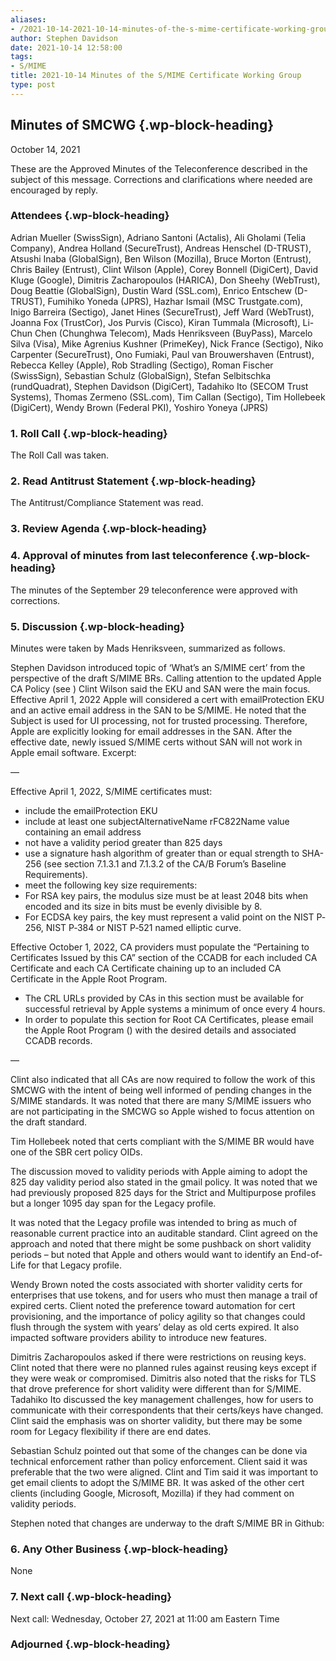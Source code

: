 ```yaml
---
aliases:
- /2021-10-14-2021-10-14-minutes-of-the-s-mime-certificate-working-group/
author: Stephen Davidson
date: 2021-10-14 12:58:00
tags:
- S/MIME
title: 2021-10-14 Minutes of the S/MIME Certificate Working Group
type: post
---
```


## Minutes of SMCWG {.wp-block-heading}

October 14, 2021

These are the Approved Minutes of the Teleconference described in the subject of this message. Corrections and clarifications where needed are encouraged by reply.

### Attendees {.wp-block-heading}

Adrian Mueller (SwissSign), Adriano Santoni (Actalis), Ali Gholami (Telia Company), Andrea Holland (SecureTrust), Andreas Henschel (D-TRUST), Atsushi Inaba (GlobalSign), Ben Wilson (Mozilla), Bruce Morton (Entrust), Chris Bailey (Entrust), Clint Wilson (Apple), Corey Bonnell (DigiCert), David Kluge (Google), Dimitris Zacharopoulos (HARICA), Don Sheehy (WebTrust), Doug Beattie (GlobalSign), Dustin Ward (SSL.com), Enrico Entschew (D-TRUST), Fumihiko Yoneda (JPRS), Hazhar Ismail (MSC Trustgate.com), Inigo Barreira (Sectigo), Janet Hines (SecureTrust), Jeff Ward (WebTrust), Joanna Fox (TrustCor), Jos Purvis (Cisco), Kiran Tummala (Microsoft), Li-Chun Chen (Chunghwa Telecom), Mads Henriksveen (BuyPass), Marcelo Silva (Visa), Mike Agrenius Kushner (PrimeKey), Nick France (Sectigo), Niko Carpenter (SecureTrust), Ono Fumiaki, Paul van Brouwershaven (Entrust), Rebecca Kelley (Apple), Rob Stradling (Sectigo), Roman Fischer (SwissSign), Sebastian Schulz (GlobalSign), Stefan Selbitschka (rundQuadrat), Stephen Davidson (DigiCert), Tadahiko Ito (SECOM Trust Systems), Thomas Zermeno (SSL.com), Tim Callan (Sectigo), Tim Hollebeek (DigiCert), Wendy Brown (Federal PKI), Yoshiro Yoneya (JPRS)

### 1. Roll Call {.wp-block-heading}

The Roll Call was taken.

### 2. Read Antitrust Statement {.wp-block-heading}

The Antitrust/Compliance Statement was read.

### 3. Review Agenda {.wp-block-heading}

### 4. Approval of minutes from last teleconference {.wp-block-heading}

The minutes of the September 29 teleconference were approved with corrections.

### 5. Discussion {.wp-block-heading}

Minutes were taken by Mads Henriksveen, summarized as follows.

Stephen Davidson introduced topic of ‘What’s an S/MIME cert’ from the perspective of the draft S/MIME BRs. Calling attention to the updated Apple CA Policy (see ) Clint Wilson said the EKU and SAN were the main focus. Effective April 1, 2022 Apple will considered a cert with emailProtection EKU and an active email address in the SAN to be S/MIME. He noted that the Subject is used for UI processing, not for trusted processing. Therefore, Apple are explicitly looking for email addresses in the SAN. After the effective date, newly issued S/MIME certs without SAN will not work in Apple email software. Excerpt:

—

Effective April 1, 2022, S/MIME certificates must:

- include the emailProtection EKU
- include at least one subjectAlternativeName rFC822Name value containing an email address
- not have a validity period greater than 825 days
- use a signature hash algorithm of greater than or equal strength to SHA-256 (see section 7.1.3.1 and 7.1.3.2 of the CA/B Forum’s Baseline Requirements).
- meet the following key size requirements:
- For RSA key pairs, the modulus size must be at least 2048 bits when encoded and its size in bits must be evenly divisible by 8.
- For ECDSA key pairs, the key must represent a valid point on the NIST P‐256, NIST P‐384 or NIST P‐521 named elliptic curve.

Effective October 1, 2022, CA providers must populate the “Pertaining to Certificates Issued by this CA” section of the CCADB for each included CA Certificate and each CA Certificate chaining up to an included CA Certificate in the Apple Root Program.

- The CRL URLs provided by CAs in this section must be available for successful retrieval by Apple systems a minimum of once every 4 hours.
- In order to populate this section for Root CA Certificates, please email the Apple Root Program () with the desired details and associated CCADB records.

—

Clint also indicated that all CAs are now required to follow the work of this SMCWG with the intent of being well informed of pending changes in the S/MIME standards. It was noted that there are many S/MIME issuers who are not participating in the SMCWG so Apple wished to focus attention on the draft standard.

Tim Hollebeek noted that certs compliant with the S/MIME BR would have one of the SBR cert policy OIDs.

The discussion moved to validity periods with Apple aiming to adopt the 825 day validity period also stated in the gmail policy. It was noted that we had previously proposed 825 days for the Strict and Multipurpose profiles but a longer 1095 day span for the Legacy profile.

It was noted that the Legacy profile was intended to bring as much of reasonable current practice into an auditable standard. Clint agreed on the approach and noted that there might be some pushback on short validity periods – but noted that Apple and others would want to identify an End-of-Life for that Legacy profile.

Wendy Brown noted the costs associated with shorter validity certs for enterprises that use tokens, and for users who must then manage a trail of expired certs. Client noted the preference toward automation for cert provisioning, and the importance of policy agility so that changes could flush through the system with years’ delay as old certs expired. It also impacted software providers ability to introduce new features.

Dimitris Zacharopoulos asked if there were restrictions on reusing keys. Clint noted that there were no planned rules against reusing keys except if they were weak or compromised. Dimitris also noted that the risks for TLS that drove preference for short validity were different than for S/MIME. Tadahiko Ito discussed the key management challenges, how for users to communicate with their correspondents that their certs/keys have changed. Clint said the emphasis was on shorter validity, but there may be some room for Legacy flexibility if there are end dates.

Sebastian Schulz pointed out that some of the changes can be done via technical enforcement rather than policy enforcement. Client said it was preferable that the two were aligned. Clint and Tim said it was important to get email clients to adopt the S/MIME BR. It was asked of the other cert clients (including Google, Microsoft, Mozilla) if they had comment on validity periods.

Stephen noted that changes are underway to the draft S/MIME BR in Github:

### 6. Any Other Business {.wp-block-heading}

None

### 7. Next call {.wp-block-heading}

Next call: Wednesday, October 27, 2021 at 11:00 am Eastern Time

### Adjourned {.wp-block-heading}